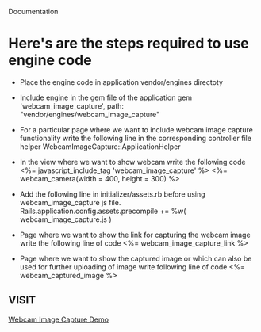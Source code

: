  Documentation

# Here's are the steps required to use engine code

* Place the engine code in application vendor/engines directoty
* Include engine in the gem file of the application
  gem 'webcam_image_capture', path: "vendor/engines/webcam_image_capture"

* For a particular page where we want to include webcam image capture functionality write the following line in the corresponding controller file
  helper WebcamImageCapture::ApplicationHelper

* In the view where we want to show webcam write the following code
  <%= javascript_include_tag  'webcam_image_capture' %>
  <%= webcam_camera(width = 400, height = 300) %>
 
* Add the following line in initializer/assets.rb before using webcam_image_capture js file.
  Rails.application.config.assets.precompile += %w( webcam_image_capture.js )

* Page where we want to show the link for capturing the webcam image write the following line of code
  <%=  webcam_image_capture_link %>

* Page where we want to show the captured image or which can also be used for further uploading of image write following line of code
  <%= webcam_captured_image %>

VISIT 
----
  [Webcam Image Capture Demo](webcamimagecapture.herokuapp.com)
